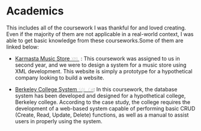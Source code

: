 # Academics
This includes all of the coursework I was thankful for and loved creating. Even if the majority of them are not applicable in a real-world context, I was able to get basic knowledge from these courseworks.Some of them are linked below: 

* [Karmasta Music Store <span style="color:lightgrey">`XML`</span>](https://github.com/karmasta13/Academics/tree/main/Karmasta%20Music%20Store)  : This coursework was assigned to us in second year, and we were to design a system for a music store using XML development. This website is simply a prototype for a hypothetical company looking to build a website.

* [Berkeley College System <span style="color:lightgrey">`SQL`  `C#`](https://github.com/karmasta13/Academics/tree/main/berkeley): In this coursework, the database system has been developed and designed for a hypothetical college, Berkeley college. According to the case study, the college requires the development of a web-based system capable of performing basic CRUD (Create, Read, Update, Delete) functions, as well as a manual to assist users in properly using the system.
